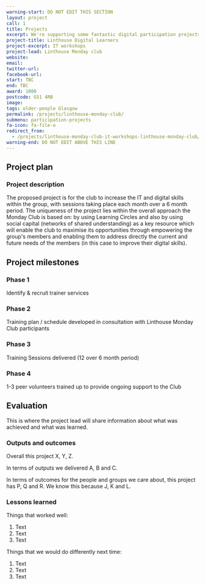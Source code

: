 ```yaml
---
warning-start: DO NOT EDIT THIS SECTION
layout: project
call: 1
title: Projects
excerpt: We're supporting some fantastic digital participation projects. Here are their stories.
project-title: Linthouse Digital Learners
project-excerpt: IT workshops
project-lead: Linthouse Monday club
website:
email:
twitter-url:
facebook-url:
start: TBC
end: TBC
award: 1000
postcode: G51 4RB
image:
tags: older-people Glasgow
permalink: /projects/linthouse-monday-club/
submenu: participation-projects
fa-icon: fa-file-o
redirect_from:
  - /projects/linthouse-monday-club-it-workshops-linthouse-monday-club/
warning-end: DO NOT EDIT ABOVE THIS LINE
---
```


## Project plan

### Project description

The proposed project is for the club to increase the IT and digital skills within the group, with sessions taking place each month over a 6 month period.  The uniqueness of the project lies within the overall approach the Monday Club is based on: by using Learning Circles and also by using social capital (networks of shared understanding) as a key resource which will enable the club to maximise its opportunities through empowering the group's members and enabling them to address directly the current and future needs of the members (in this case to improve their digital skills).



## Project milestones

### Phase 1

Identify & recruit trainer services

### Phase 2

Training plan / schedule developed in consultation with Linthouse Monday Club participants

### Phase 3

Training Sessions delivered (12 over 6 month period)

### Phase 4

1-3 peer volunteers trained up to provide ongoing support to the Club


## Evaluation

This is where the project lead will share information about what was achieved and what was learned.

### Outputs and outcomes

Overall this project X, Y, Z.

In terms of outputs we delivered A, B and C.

In terms of outcomes for the people and groups we care about, this project has P, Q and R. We know this because J, K and L.

### Lessons learned

Things that worked well:

1. Text
2. Text
3. Text

Things that we would do differently next time:

1. Text
2. Text
3. Text
